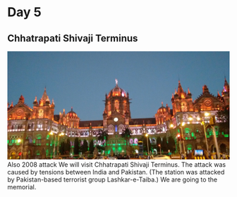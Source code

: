 # Day 5
## Chhatrapati Shivaji Terminus
![day5](../day5.png)
Also 2008 attack
We will visit Chhatrapati Shivaji Terminus. The attack was caused by tensions between India and Pakistan. (The station was attacked by Pakistan-based terrorist group Lashkar-e-Taiba.) We are going to the memorial.
